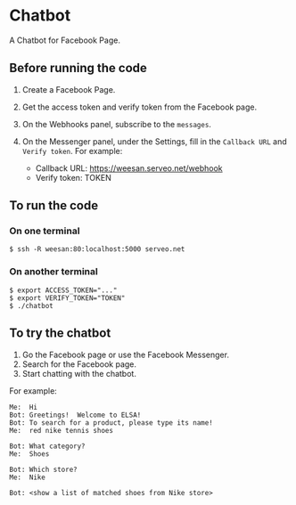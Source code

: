 # Chatbot

A Chatbot for Facebook Page.

## Before running the code

1. Create a Facebook Page.
2. Get the access token and verify token from the Facebook page.
3. On the Webhooks panel, subscribe to the `messages`.
4. On the Messenger panel, under the Settings, fill in the `Callback
   URL` and `Verify token`.  For example:

   - Callback URL: https://weesan.serveo.net/webhook
   - Verify token: TOKEN

## To run the code

### On one terminal
```
$ ssh -R weesan:80:localhost:5000 serveo.net
```

### On another terminal
```
$ export ACCESS_TOKEN="..."
$ export VERIFY_TOKEN="TOKEN"
$ ./chatbot
```

## To try the chatbot

1. Go the Facebook page or use the Facebook Messenger.
2. Search for the Facebook page.
3. Start chatting with the chatbot.

For example:
```
Me:  Hi
Bot: Greetings!  Welcome to ELSA!
Bot: To search for a product, please type its name!
Me:  red nike tennis shoes

Bot: What category?
Me:  Shoes

Bot: Which store?
Me:  Nike

Bot: <show a list of matched shoes from Nike store>
```
